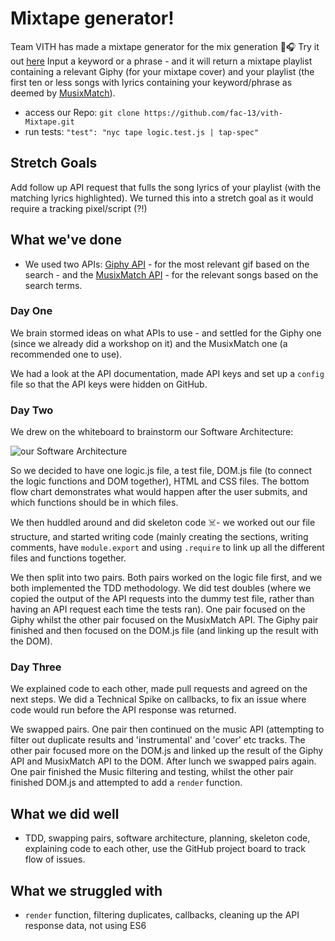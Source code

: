# Mixtape generator!

Team VITH has made a mixtape generator for the mix generation 👏🎧
Try it out [here](https://fac-13.github.io/vith-Mixtape/)
Input a keyword or a phrase - and it will return a mixtape playlist containing a relevant Giphy (for your mixtape cover) and your playlist (the first ten or less songs with lyrics containing your keyword/phrase as deemed by [MusixMatch](https://www.musixmatch.com/)).

- access our Repo: ```git clone https://github.com/fac-13/vith-Mixtape.git```
- run tests: ```"test": "nyc tape logic.test.js | tap-spec"```

## Stretch Goals 
Add follow up API request that fulls the song lyrics of your playlist (with the matching lyrics highlighted). We turned this into a stretch goal as it would require a tracking pixel/script (?!) 

## What we've done
* We used two APIs: [Giphy API](https://developers.giphy.com/) - for the most relevant gif based on the search - and the [MusixMatch API](https://www.musixmatch.com/) - for the relevant songs based on the search terms.

### Day One
We brain stormed ideas on what APIs to use - and settled for the Giphy one (since we already did a workshop on it) and the MusixMatch one (a recommended one to use). 

We had a look at the API documentation, made API keys and set up a `config` file so that the API keys were hidden on GitHub.

### Day Two
We drew on the whiteboard to brainstorm our Software Architecture:

![our Software Architecture](https://i.imgur.com/qBC2ucJ.jpg)

So we decided to have one logic.js file, a test file, DOM.js file (to connect the logic functions and DOM together), HTML and CSS files. The bottom flow chart demonstrates what would happen after the user submits, and which functions should be in which files.

We then huddled around and did skeleton code ☠️- we worked out our file structure, and started writing code (mainly creating the sections, writing comments, have `module.export` and using `.require` to link up all the different files and functions together.

We then split into two pairs. Both pairs worked on the logic file first, and we both implemented the TDD methodology. We did test doubles (where we copied the output of the API requests into the dummy test file, rather than having an API request each time the tests ran). One pair focused on the Giphy whilst the other pair focused on the MusixMatch API. The Giphy pair finished and then focused on the DOM.js file (and linking up the result with the DOM).

### Day Three
We explained code to each other, made pull requests and agreed on the next steps. We did a Technical Spike on callbacks, to fix an issue where code would run before the API response was returned.

We swapped pairs. One pair then continued on the music API (attempting to filter out duplicate results and 'instrumental' and 'cover' etc tracks. The other pair focused more on the DOM.js and linked up the result of the Giphy API and MusixMatch API to the DOM.
After lunch we swapped pairs again. One pair finished the Music filtering and testing, whilst the other pair finished DOM.js and attempted to add a `render` function.

## What we did well
- TDD, swapping pairs, software architecture, planning, skeleton code, explaining code to each other, use the GitHub project board to track flow of issues.

## What we struggled with
- `render` function, filtering duplicates, callbacks, cleaning up the API response data, not using ES6
